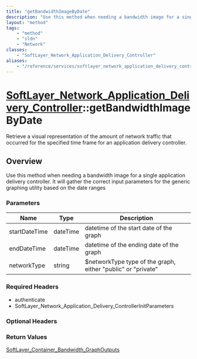 ```yaml
---
title: "getBandwidthImageByDate"
description: "Use this method when needing a bandwidth image for a single application delivery controller. It will gather the correct... "
layout: "method"
tags:
    - "method"
    - "sldn"
    - "Network"
classes:
    - "SoftLayer_Network_Application_Delivery_Controller"
aliases:
    - "/reference/services/softlayer_network_application_delivery_controller/getBandwidthImageByDate"
---
```

# [SoftLayer_Network_Application_Delivery_Controller](/reference/services/SoftLayer_Network_Application_Delivery_Controller)::getBandwidthImageByDate

Retrieve a visual representation of the amount of network traffic that occurred for the specified time frame for an application delivery controller. 


## Overview 
Use this method when needing a bandwidth image for a single application delivery controller. It will gather the correct input parameters for the generic graphing utility based on the date ranges 

### Parameters 
|Name | Type | Description |
| --- | --- | --- |
|startDateTime| dateTime| datetime of the start date of the graph|
|endDateTime| dateTime| datetime of the ending date of the graph|
|networkType| string| $networkType   type of the graph, either "public" or "private"|


### Required Headers
* authenticate
* SoftLayer_Network_Application_Delivery_ControllerInitParameters

### Optional Headers

### Return Values
<a href='/reference/datatypes/SoftLayer_Container_Bandwidth_GraphOutputs'>SoftLayer_Container_Bandwidth_GraphOutputs </a>

